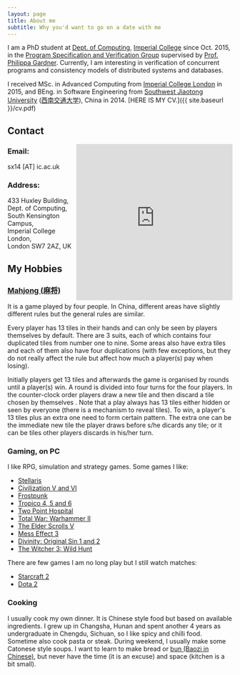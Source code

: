 ```yaml
---
layout: page
title: About me
subtitle: Why you'd want to go on a date with me
---
```


I am a PhD student at [Dept. of Computing](https://www.imperial.ac.uk/computing), [Imperial College](https://www.imperial.ac.uk) since Oct. 2015, in the [Program Specification and Verification Group](https://psvg.doc.ic.ac.uk) supervised by [Prof. Philippa Gardner](https://www.doc.ic.ac.uk/~pg/). 
Currently, I am interesting in verification of concurrent programs and consistency models of distributed systems and databases.

I received MSc. in Advanced Computing from [Imperial College London](https://www.imperial.ac.uk) in 2015, and BEng. in Software Engineering from [Southwest Jiaotong University](http://english.swjtu.edu.cn) ([西南交通大学](http://www.swjtu.edu.cn)), China in 2014.
[HERE IS MY CV.]({{ site.baseurl }}/cv.pdf)

## Contact ##

<iframe src="https://www.google.com/maps/embed?pb=!1m18!1m12!1m3!1d2483.779882328909!2d-0.18118674906856128!3d51.49890671904571!2m3!1f0!2f0!3f0!3m2!1i1024!2i768!4f13.1!3m3!1m2!1s0x4876055c7df7c537%3A0x2541470e75df5fe0!2sHuxley+Building!5e0!3m2!1sen!2suk!4v1490695192578" width="350" height="350"  frameborder="0" allowfullscreen style="float:right;border:0">Google Map :)</iframe>

### Email: ###
sx14 \[AT\] ic.ac.uk

### Address: ###
433 Huxley Building,<br>
Dept. of Computing,<br>
South Kensington Campus,<br>
Imperial College London,<br>
London SW7 2AZ, UK

## My Hobbies ## 

### [Mahjong (麻将)][1] ###

It is a game played by four people.
In China, different areas have slightly different rules but the general rules are similar.

Every player has 13 tiles in their hands and can only be seen by players themselves by default.
There are 3 suits, each of which contains four duplicated tiles from number one to nine.
Some areas also have extra tiles and each of them also have four duplications 
(with few exceptions, but they do not really affect the rule but affect how much a player(s) pay when losing).

Initially players get 13 tiles and afterwards the game is organised by rounds until a player(s) win.
A round is divided into four turns for the four players.
In the counter-clock order players draw a new tile and then discard a tile chosen by themselves .
Note that a play always has 13 tiles either hidden or seen by everyone (there is a mechanism to reveal tiles).
To win, a player's 13 tiles plus an extra one need to form certain pattern.
The extra one can be the immediate new tile the player draws before s/he dicards any tile;
or it can be tiles other players discards in his/her turn.

### Gaming, on PC ###

I like RPG, simulation and strategy games.
Some games I like:

* [Stellaris][5]
* [Civilization V and VI][6]
* [Frostpunk][16]
* [Tropico 4, 5 and 6][7]
* [Two Point Hospital][8]
* [Total War: Warhammer II][9]
* [The Elder Scrolls V][10]
* [Mess Effect 3][17]
* [Divinity: Original Sin 1 and 2][11]
* [The Witcher 3: Wild Hunt][12]

There are few games I am no long play 
but I still watch matches:

* [Starcraft 2][13]
* [Dota 2][14]

### Cooking ###

I usually cook my own dinner.
It is Chinese style food but based on available ingredients.
I grew up in Changsha, Hunan and spent another 4 years as undergraduate in Chengdu, Sichuan,
so I like spicy and chilli food.
Sometime also cook pasta or steak.
During weekend, I usually make some Catonese style soups.
I want to learn to make bread or [bun (Baozi in Chinese)][15],
but never have the time (it is an excuse) and space (kitchen is a bit small).


[1]:https://en.wikipedia.org/wiki/Mahjong
[2]:https://en.wikipedia.org/wiki/Go_(game)
[3]:https://www.spoj.com
[4]:https://www.hackerrank.com
[5]:https://www.paradoxplaza.com/stellaris/STST01G-MASTER.html
[6]:https://civilization.com
[7]:http://www.worldoftropico.com
[8]:https://www.twopointhospital.com
[9]:https://www.totalwar.com
[10]:https://elderscrolls.bethesda.net
[11]:https://divinity.game
[12]:https://thewitcher.com
[13]:https://starcraft2.com
[14]:http://www.dota2.com
[15]:https://en.wikipedia.org/wiki/Baozi
[16]:http://www.frostpunkgame.com
[17]:http://masseffect.bioware.com/
